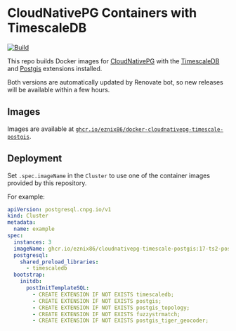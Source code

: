 # CloudNativePG Containers with TimescaleDB

[![Build](https://github.com/eznix86/docker-cloudnativepg-timescale-postgis/actions/workflows/build.yaml/badge.svg)](https://github.com/eznix86/docker-cloudnativepg-timescale-postgis/actions/workflows/build.yaml)

This repo builds Docker images for [CloudNativePG](https://cloudnative-pg.io/) with the [TimescaleDB](https://timescale.com) and [Postgis](https://postgis.net/) extensions installed.

Both versions are automatically updated by Renovate bot, so new releases will be available within a few hours.

## Images

Images are available at [`ghcr.io/eznix86/docker-cloudnativepg-timescale-postgis`](https://github.com/eznix86/docker-cloudnativepg-timescale-postgis/pkgs/container/cloudnativepg-timescale-postgis).

## Deployment

Set `.spec.imageName` in the `Cluster` to use one of the container images provided by this repository.

For example:

```yaml
apiVersion: postgresql.cnpg.io/v1
kind: Cluster
metadata:
  name: example
spec:
  instances: 3
  imageName: ghcr.io/eznix86/cloudnativepg-timescale-postgis:17-ts2-postgis3
  postgresql:
    shared_preload_libraries:
      - timescaledb
  bootstrap:
    initdb:
      postInitTemplateSQL:
        - CREATE EXTENSION IF NOT EXISTS timescaledb;
        - CREATE EXTENSION IF NOT EXISTS postgis;
        - CREATE EXTENSION IF NOT EXISTS postgis_topology;
        - CREATE EXTENSION IF NOT EXISTS fuzzystrmatch;
        - CREATE EXTENSION IF NOT EXISTS postgis_tiger_geocoder;
```

